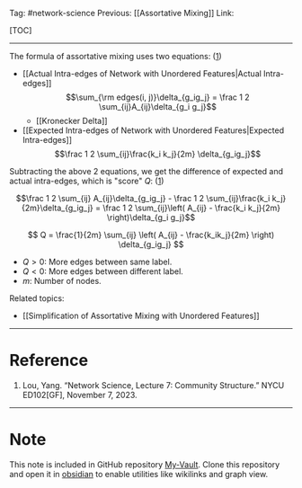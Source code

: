 Tag: #network-science 
Previous: [[Assortative Mixing]]
Link: 

[TOC]

---

The formula of assortative mixing uses two equations: (<u>1</u>)

- [[Actual Intra-edges of Network with Unordered Features|Actual Intra-edges]] $$\sum_{\rm edges(i, j)}\delta_{g_ig_j} = \frac 1 2 \sum_{ij}A_{ij}\delta_{g_i g_j}$$
	- [[Kronecker Delta]]
- [[Expected Intra-edges of Network with Unordered Features|Expected Intra-edges]] $$\frac 1 2 \sum_{ij}\frac{k_i k_j}{2m} \delta_{g_ig_j}$$

Subtracting the above 2 equations, we get the difference of expected and actual intra-edges, which is "score" $Q$: (<u>1</u>)

$$\frac 1 2 \sum_{ij} A_{ij}\delta_{g_ig_j} - \frac 1 2 \sum_{ij}\frac{k_i k_j}{2m}\delta_{g_ig_j} = \frac 1 2 \sum_{ij}\left(
	A_{ij} - \frac{k_i k_j}{2m}
\right)\delta_{g_i g_j}$$

$$
Q = \frac{1}{2m} \sum_{ij} \left(
	A_{ij} - \frac{k_ik_j}{2m}
\right) \delta_{g_ig_j}
$$

- $Q > 0$: More edges between same label.
- $Q < 0$: More edges between different label.
- $m$: Number of nodes.

Related topics:

- [[Simplification of Assortative Mixing with Unordered Features]]

---

# Reference

1. Lou, Yang. “Network Science, Lecture 7: Community Structure.” NYCU ED102[GF], November 7, 2023.

---

# Note

This note is included in GitHub repository [My-Vault](https://github.com/LittleD3092/My-Vault.git). Clone this repository and open it in [obsidian](https://obsidian.md/) to enable utilities like wikilinks and graph view.